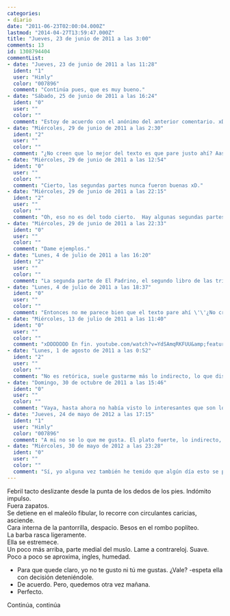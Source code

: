 ```yaml
---
categories:
- diario
date: "2011-06-23T02:00:04.000Z"
lastmod: "2014-04-27T13:59:47.000Z"
title: "Jueves, 23 de junio de 2011 a las 3:00"
comments: 13
id: 1308794404
commentList:
- date: "Jueves, 23 de junio de 2011 a las 11:28"
  ident: "1"
  user: "Himly"
  color: "007896"
  comment: "Continúa pues, que es muy bueno."
- date: "Sábado, 25 de junio de 2011 a las 16:24"
  ident: "0"
  user: ""
  color: ""
  comment: "Estoy de acuerdo con el anónimo del anterior comentario. xD"
- date: "Miércoles, 29 de junio de 2011 a las 2:30"
  ident: "2"
  user: ""
  color: ""
  comment: "¿No creen que lo mejor del texto es que pare justo ahí? Aasí es mucho más erótico..."
- date: "Miércoles, 29 de junio de 2011 a las 12:54"
  ident: "0"
  user: ""
  color: ""
  comment: "Cierto, las segundas partes nunca fueron buenas xD."
- date: "Miércoles, 29 de junio de 2011 a las 22:15"
  ident: "2"
  user: ""
  color: ""
  comment: "Oh, eso no es del todo cierto.  Hay algunas segundas partes muy buenas."
- date: "Miércoles, 29 de junio de 2011 a las 22:33"
  ident: "0"
  user: ""
  color: ""
  comment: "Dame ejemplos."
- date: "Lunes, 4 de julio de 2011 a las 16:20"
  ident: "2"
  user: ""
  color: ""
  comment: "La segunda parte de El Padrino, el segundo libro de las trilogías, el segundo helado que te comes en un día."
- date: "Lunes, 4 de julio de 2011 a las 18:37"
  ident: "0"
  user: ""
  color: ""
  comment: "Entonces no me parece bien que el texto pare ahí \'\'¿No creen que lo mejor del texto es que pare justo ahí?\'\' a no ser que sea una pregunta retórica en cuyo saco mi opinión da igual.  \n  \nTienes razón, el segundo helado del día es mejor que el primero xD"
- date: "Miércoles, 13 de julio de 2011 a las 11:40"
  ident: "0"
  user: ""
  color: ""
  comment: "xDDDDDDD En fin. youtube.com/watch?v=YdSAmqRKFUU&amp;feature=autoplay&amp;list=PLB7D2BB5B73194746&amp;index=11&amp;playnext=1 (link puesto para llegar a los 50 carácteres, pero oye, no ta mal, eh?)"
- date: "Lunes, 1 de agosto de 2011 a las 0:52"
  ident: "2"
  user: ""
  color: ""
  comment: "No es retórica, suele gustarme más lo indirecto, lo que distrae del \"plato fuerte\". Es más interesante que cada uno lo imagine como desee en vez de limitar su imaginación a cuatro o cinco líneas escritas por mí.  \nPerdón por la tardanza, hacía tiempo que no me pasaba por aqui."
- date: "Domingo, 30 de octubre de 2011 a las 15:46"
  ident: "0"
  user: ""
  color: ""
  comment: "Vaya, hasta ahora no había visto lo interesantes que son los finales abiertos..."
- date: "Jueves, 24 de mayo de 2012 a las 17:15"
  ident: "1"
  user: "Himly"
  color: "007896"
  comment: "A mi no se lo que me gusta. El plato fuerte, lo indirecto, el postre... Con tantas metaforas, entrecomillados y supuestos no se escoger. Tengo una mente calenturienta o hablamos de sexo? A veces albergo serias dudas al respecto, y por eso sigo por las ramas. La gente deberia ir mas al grano, aunque eso le quitaria el arte al asunto.  \nEl arte, cuantas cosas justifica, el eterno niño pequeño, si vas en su contra eres un desalmado, o peor, un inculto. ¿O seria al reves? Inculto peor que desalmado, yo prefiero la cultura, desgraciadamente la aprecio demasiado. Dicho eso, no soporto la pedanteria, lo cual quizas quede paradojico porque este comentario más que rozarla se embadurna en ella.  \nDejarme llevar al teclado, pocos lugares me inspiran la sensacion de intimidad que tengo aqui. Y no solo es el anonimato, hay algo que simplemente me cautiva e impulsa a seguir escribiendo. Aunque temo el dia que las masas, o una parte de ellas lo descubran... Aunque podria ser incluso bueno, quien sabe"
- date: "Miércoles, 30 de mayo de 2012 a las 23:28"
  ident: "0"
  user: ""
  color: ""
  comment: "Sí, yo alguna vez también he temido que algún día esto se pete de gente... Pero con el tiempo me he dado cuenta de que esto no es para, por decirlo de alguna forma, gente común sino para gente peculiar gente que mira más allá de lo que tiene delante, gente que reflexiona, gente con universos llenos de cosas que compartir... Así que si llegase a más gente a este sitio sólo se quedarían unos pocos."
---
```


Febril tacto deslizante desde la punta de los dedos de los pies. Indómito impulso.  
Fuera zapatos.  
Se detiene en el maleólo fibular, lo recorre con circulantes caricias, asciende.  
Cara interna de la pantorrilla, despacio. Besos en el rombo poplíteo.  
La barba rasca ligeramente.  
Ella se estremece.  
Un poco más arriba, parte medial del muslo. Lame a contrareloj. Suave.  
Poco a poco se aproxima, ingles, humedad.  
  
- Para que quede claro, yo no te gusto ni tú me gustas. ¿Vale? -espeta ella con decisión deteniéndole.  
- De acuerdo. Pero, quedemos otra vez mañana.  
- Perfecto.  
  
Continúa, continúa